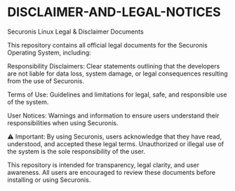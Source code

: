 # DISCLAIMER-AND-LEGAL-NOTICES


Securonis Linux Legal & Disclaimer Documents

This repository contains all official legal documents for the Securonis Operating System, including:

Responsibility Disclaimers: Clear statements outlining that the developers are not liable for data loss, system damage, or legal consequences resulting from the use of Securonis.

Terms of Use: Guidelines and limitations for legal, safe, and responsible use of the system.

User Notices: Warnings and information to ensure users understand their responsibilities when using Securonis.

⚠ Important: By using Securonis, users acknowledge that they have read, understood, and accepted these legal terms. Unauthorized or illegal use of the system is the sole responsibility of the user.

This repository is intended for transparency, legal clarity, and user awareness. All users are encouraged to review these documents before installing or using Securonis.
